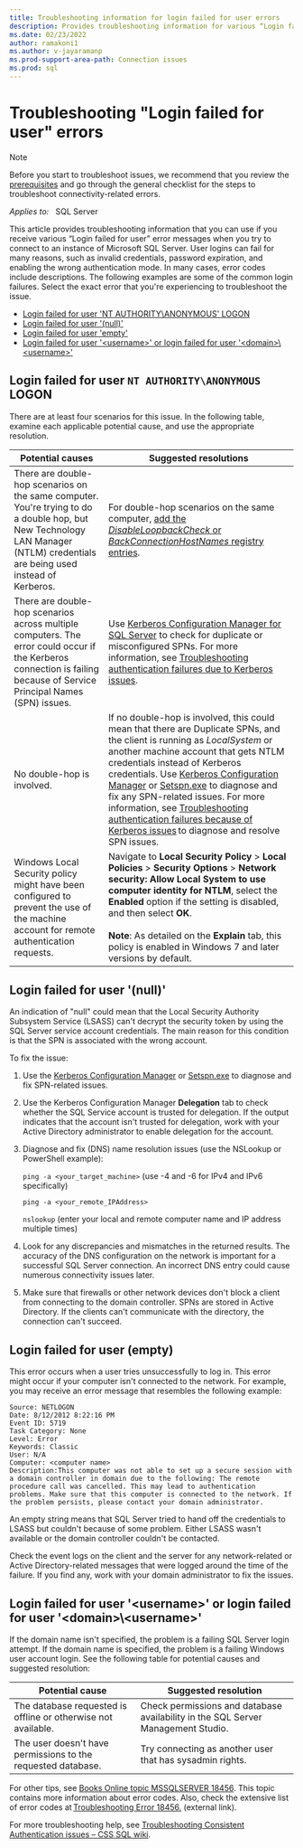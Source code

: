 ```yaml
---
title: Troubleshooting information for login failed for user errors
description: Provides troubleshooting information for various “Login failed for user” errors that appear when connecting to an instance of SQL Server.  
ms.date: 02/23/2022
author: ramakoni1
ms.author: v-jayaramanp
ms.prod-support-area-path: Connection issues
ms.prod: sql
---
```


# Troubleshooting "Login failed for user" errors

> [!NOTE]
> Before you start to troubleshoot issues, we recommend that you review the [prerequisites](resolving-connectivity-errors.md#prerequisite) and go through the general checklist for the steps to troubleshoot connectivity-related errors.

_Applies to:_ &nbsp; SQL Server

This article provides troubleshooting information that you can use if you receive various “Login failed for user” error messages when you try to connect to an instance of Microsoft SQL Server. User logins can fail for many reasons, such as invalid credentials, password expiration, and enabling the wrong authentication mode. In many cases, error codes include descriptions. The following examples are some of the common login failures. Select the exact error that you're experiencing to troubleshoot the issue.

- [Login failed for user 'NT AUTHORITY\ANONYMOUS' LOGON](#login-failed-for-user-nt-authorityanonymous-logon)
- [Login failed for user '(null)'](#login-failed-for-user-null)
- [Login failed for user 'empty'](#login-failed-for-user-empty)
- [Login failed for user '\<username>' or login failed for user '\<domain>\\\<username>'](#login-failed-for-user-username-or-login-failed-for-user-domainusername)

## Login failed for user `NT AUTHORITY\ANONYMOUS` LOGON

There are at least four scenarios for this issue. In the following table, examine each applicable potential cause, and use the appropriate resolution.

|Potential causes  |Suggested resolutions  |
|---------|---------|
|There are double-hop scenarios on the same computer. You're trying to do a double hop, but New Technology LAN Manager (NTLM) credentials are being used instead of Kerberos.      | For double-hop scenarios on the same computer, [add the *DisableLoopbackCheck* or *BackConnectionHostNames* registry entries](../../windows-server/networking/accessing-server-locally-with-fqdn-cname-alias-denied.md#method-1-recommended-create-the-local-security-authority-host-names-that-can-be-referenced-in-a-ntlm-authentication-request).
|There are double-hop scenarios across multiple computers. The error could occur if the Kerberos connection is failing because of Service Principal Names (SPN) issues.      | Use [Kerberos Configuration Manager for SQL Server](https://www.microsoft.com/download/details.aspx?id=39046) to check for duplicate or misconfigured SPNs. For more information, see [Troubleshooting authentication failures due to Kerberos issues](using-kerberosmngr-sqlserver.md).|
|No double-hop is involved.      |    If no double-hop is involved, this could mean that there are Duplicate SPNs, and the client is running as *LocalSystem* or another machine account that gets NTLM credentials instead of Kerberos credentials. Use [Kerberos Configuration Manager](using-kerberosmngr-sqlserver.md) or [Setspn.exe](/previous-versions/windows/it-pro/windows-server-2012-R2-and-2012/cc731241(v=ws.11)) to diagnose and fix any SPN-related issues. For more information, see [Troubleshooting authentication failures because of Kerberos issues](using-kerberosmngr-sqlserver.md) to diagnose and resolve SPN issues.     |
|Windows Local Security policy might have been configured to prevent the use of the machine account for remote authentication requests.      |      Navigate to **Local Security Policy** > **Local Policies** > **Security Options** > **Network security: Allow Local System to use computer identity for NTLM**, select the **Enabled** option if the setting is disabled, and then select **OK**.<br/><br/>**Note**: As detailed on the **Explain** tab, this policy is enabled in Windows 7 and later versions by default.    |

## Login failed for user '(null)'

An indication of "null" could mean that the Local Security Authority Subsystem Service (LSASS) can't decrypt the security token by using the SQL Server service account credentials. The main reason for this condition is that the SPN is associated with the wrong account.

To fix the issue:

1. Use the [Kerberos Configuration Manager](using-kerberosmngr-sqlserver.md) or [Setspn.exe](/previous-versions/windows/it-pro/windows-server-2012-R2-and-2012/cc731241(v=ws.11)) to diagnose and fix SPN-related issues.
1. Use the Kerberos Configuration Manager **Delegation** tab to check whether the SQL Service account is trusted for delegation. If the output indicates that the account isn't trusted for delegation, work with your Active Directory administrator to enable delegation for the account.

1. Diagnose and fix (DNS) name resolution issues (use the NSLookup or PowerShell example):

    `ping -a <your_target_machine>` (use -4 and -6 for IPv4 and IPv6 specifically)

    `ping -a <your_remote_IPAddress>`

    `nslookup` (enter your local and remote computer name and IP address multiple times)

1. Look for any discrepancies and mismatches in the returned results. The accuracy of the DNS configuration on the network is important for a successful SQL Server connection. An incorrect DNS entry could cause numerous connectivity issues later.

1. Make sure that firewalls or other network devices don't block a client from connecting to the domain controller. SPNs are stored in Active Directory. If the clients can't communicate with the directory, the connection can't succeed.
    
## Login failed for user (empty)

This error occurs when a user tries unsuccessfully to log in. This error might occur if your computer isn't connected to the network. For example, you may receive an error message that resembles the following example:

```output
Source: NETLOGON
Date: 8/12/2012 8:22:16 PM
Event ID: 5719
Task Category: None
Level: Error
Keywords: Classic
User: N/A
Computer: <computer name>
Description:This computer was not able to set up a secure session with a domain controller in domain due to the following: The remote procedure call was cancelled. This may lead to authentication problems. Make sure that this computer is connected to the network. If the problem persists, please contact your domain administrator.
```
An empty string means that SQL Server tried to hand off the credentials to LSASS but couldn't because of some problem. Either LSASS wasn't available or the domain controller couldn't be contacted.

Check the event logs on the client and the server for any network-related or Active Directory-related messages that were logged around the time of the failure. If you find any, work with your domain administrator to fix the issues.

## Login failed for user '\<username>' or login failed for user '\<domain>\\\<username>'

If the domain name isn't specified, the problem is a failing SQL Server login attempt. If the domain name is specified, the problem is a failing Windows user account login. See the following table for potential causes and suggested resolution:

| Potential cause   | Suggested resolution   |
| --------- | --------- |
| The database requested is offline or otherwise not available.      |   Check permissions and database availability in the SQL Server Management Studio.        |
| The user doesn't have permissions to the requested database.       |   Try connecting as another user that has sysadmin rights.       |

For other tips, see [Books Online topic MSSQLSERVER 18456](/sql/relational-databases/errors-events/mssqlserver-18456-database-engine-error?view=sql-server-ver15&preserve-view=true). This topic contains more information about error codes. Also, check the extensive list of error codes at [Troubleshooting Error 18456.](https://sqlblog.org/2011/01/14/troubleshooting-error-18456) (external link).

For more troubleshooting help, see [Troubleshooting Consistent Authentication issues – CSS SQL wiki](https://github.com/microsoft/CSS_SQL_Networking_Tools/wiki/0000-Troubleshooting-Workflows).
